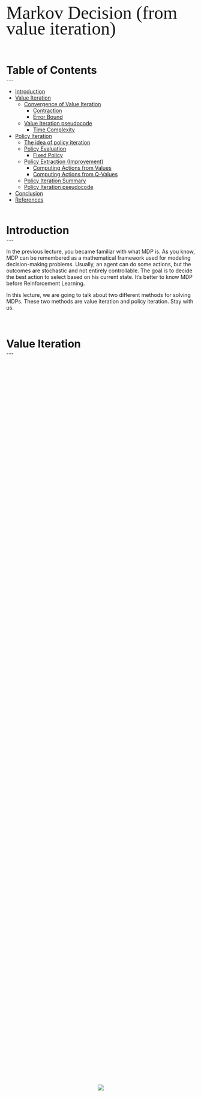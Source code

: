 <div style="direction:ltr;line-height:300%;">
	<font face="XB Niloofar" size=20>
        Markov Decision (from value iteration)
    </font>
    </div>

<br/>

<br/>

<h1> Table of Contents </h1>
---

- [Introduction](#introduction)
- [Value Iteration](#value_iteration)
    - [Convergence of Value Iteration](#vi_convergence)
        - [Contraction](#vi_cont)
        - [Error Bound ](#vi_error)
    - [Value Iteration pseudocode](#vi_code)
        - [Time Complexity](#time_vi)
- [Policy Iteration](#pi)
    - [The idea of policy iteration](#pi_id)
    - [Policy Evaluation](#pe)
        - [Fixed Policy](#fp)
    - [Policy Extraction (Improvement)](#pex)
        - [Computing Actions from Values](#pi_cafv)
        - [Computing Actions from Q-Values](#pi_cafq)
    - [Policy Iteration Summary](#pis)
    - [Policy Iteration pseudocode](#pi_code)
- [Conclusion](#conclusion)
- [References](#references)

<br/>

<div id='introduction'><h1> Introduction </h1></div>
---

<br/>

In the previous lecture, you became familiar with what MDP is. As you know, MDP can be remembered as a mathematical framework used for modeling decision-making problems. Usually, an agent can do some actions, but the outcomes are stochastic and not entirely controllable. The goal is to decide the best action to select based on his current state. It’s better to know MDP before Reinforcement Learning.

In this lecture, we are going to talk about two different methods for solving MDPs. These two methods are value iteration and policy iteration. Stay with us.


<br/>

<div id='value_iteration'><h1> Value Iteration </h1></div>
---

<br/>

<html>
<head>
    <style>
        * {
            margin: 0;
            padding: 0;
        }
        .imgbox {
            display: grid;
            height: 100%;
        }
        .center-fit {
            max-width: 70%;
            max-height: 100vh;
            margin: auto;
        }
    </style>
</head>
<body>
<div class="imgbox">
    <img class="center-fit" src='./images/value_iteration.png'>
</div>
</body>
</html>

The Bellman equation is the basis of the **value iteration** algorithm for solving MDPs. We would like to solve these simultaneous equations to find the utilities. One thing to try is an iterative approach. We start with arbitrary initial values for the utilities, calculate the right-hand side of the equation, and plug it into the left-hand side. Thereby updating the utility of each state from the utilities of its neighbors. We repeat this until we reach an equilibrium.

Let $U_{i}$ be a utility function that $U_{i}(s)$ gives the utility value for state s at the $i$th iteration. The iteration step, called a **Bellman update**, looks like this:   

$$
U_{i+1}(s) = \max_{a \in A(s)} \sum_{s^\prime}^{} P(s^{\prime}|s,a)[R(s,a,s^{\prime})+\gamma U_{i}(s^{\prime})]
$$     
where the update is assumed to be applied simultaneously to all the states at each iteration. If we apply the Bellman update infinitely often, we are guaranteed to reach an equilibrium, In fact, they are also the unique solutions, and the corresponding policy is optimal.

<br/>

<div id='vi_convergence' style="color:#33013d;"><h2> Convergence of Value Iteration </h2></div>


<br/>

Suppose we view the Bellman update as an operator $B:\mathbb{R}^{\lvert S\lvert}\rightarrow \mathbb{R}^{\lvert S\lvert}$ that maps functions to functions. Then as a result of Bellman equation $U^{\star} = B U^{\star}$ that $U^{\star}$ is the optimal utility function and the Bellman update equation can be written as $U_{i+1} = B U_{i}$.

<br/>

> <div id='vi_cont' style="color:#4d025c;"><h3><i>Contraction</i></h3></div>

The basic concept used in showing that value iteration converges is the notion of a **contraction**. An important fact about the Bellman operator is that it's contraction. An operator $f:\mathbb{R}^{n}\rightarrow \mathbb{R}^{n}$ is said to be a $\alpha$-contraction if $\alpha \in (0,1)$ and    

$$
\forall x,y \in \mathbb{R}^{n}, \quad \Vert f(x)-f(y)\Vert \leq \alpha \Vert x-y \Vert
$$    
The **Banach fixed-point** theorem guarantees that if $f$ is a contraction, then $f$ has a unique
fixed point($x$ is a fixed point of the $f$ if $f(x) = x$) $x^\star \in \mathbb{R}^{n}$ satisfying    

$$
x^\star = f(x^\star) = lim_{k \to \infty} f^{k}(x) \quad \forall x \in \mathbb{R}^{n}
$$      
where $f^{k+1}(x) = f(f^{k}(x))$ for $k > 0$ and $f^{1}(x) = f(x)$.    

Hence, two important properties of contractions are
- A contraction has only one fixed point; if there were two fixed points, they would not get closer together when the function was applied, so it would not be a contraction.
- When the operator is applied to any argument, the output must get closer to the fixed point (because the fixed point does not move), so repeated application of a contraction always reaches the fixed point in the limit.

We will use the **max norm** to measure distances between utility functions:      

$$      
\Vert U\Vert = \max_{s} \lvert U(s)\lvert
$$     
Now, we want to prove that the Bellman operator is $\gamma -contraction$ in the max norm. To prove this, we use the
following Lemma:

$$
\lvert \max_{x} f(x) - \max_{x} g(x) \lvert \leq \max_{x} \lvert f(x) - g(x) \lvert
$$     
To see this, suppose $\max_{x} f(x) > \max_{x} g(x)$ (the other case is symmetric) and let $b = \underset{x}{\operatorname{argmax}} f(x)$. Then    

$$
\begin{aligned}
\lvert \max_{x} f(x) - \max_{x} g(x) \lvert & = f(b) - \max_{x} g(x) \\\\
& \leq f(b) - g(b) \\\\
& \leq \max_x (f(x) - g(x)) = \max_{x} \lvert f(x) - g(x) \lvert\\\\
\Rightarrow \lvert \max_{x} f(x) - \max_{x} g(x) \lvert & \leq \max_{x} \lvert f(x) - g(x) \lvert
\end{aligned}
$$

Let $U_i$ and $U^{\prime}_{i}$ be any two utility functions. Then we have     

$$
\begin{aligned}
\Vert B U_i - B U_{i}^{\prime}\Vert & = \max_{s} \lvert B U_{i}(s) - B U_{i}^{\prime}(s) \lvert \\\\
& = \max_{s} \Big \lvert \max_{a \in A(s)} \sum_{s^\prime}^{} P(s^{\prime}|s,a)[R(s,a,s^{\prime})+\gamma U_{i}(s^{\prime})] - \max_{a \in A(s)} \sum_{s^\prime}^{} P(s^{\prime}|s,a)[R(s,a,s^{\prime})+\gamma U_{i}^{\prime}(s^{\prime})] \Big \lvert \\\\
& \leq \max_{s} \max_{a \in A(s)} \Big \lvert \sum_{s^\prime}^{} P(s^{\prime}|s,a)[R(s,a,s^{\prime})+\gamma U_{i}(s^{\prime})] - \sum_{s^\prime}^{} P(s^{\prime}|s,a)[R(s,a,s^{\prime})+\gamma U_{i}^{\prime}(s^{\prime})] \Big \lvert & (Lemma)\\\\
& = \max_{s} \max_{a \in A(s)} \Big \lvert \gamma \sum_{s^\prime}^{} P(s^{\prime}|s,a)[U_{i}(s^{\prime}) - U_{i}^{\prime}(s^{\prime})] \Big \lvert \\\\
& \leq \max_{s} \max_{a \in A(s)} \Big \lvert \gamma \Big (\sum_{s^\prime}^{} (P(s^{\prime}|s,a)\Big ) \max_{s^\prime} \Big ( U_{i}(s^{\prime}) - U_{i}^{\prime}(s^{\prime}) \Big )\Big \lvert \\\\
& = \Big \lvert \gamma \max_{s^\prime} \Big ( U_{i}(s^{\prime}) - U_{i}^{\prime}(s^{\prime}) \Big )\Big \lvert \\\\
& \leq \gamma \max_{s^\prime} \Big \lvert U_{i}(s^{\prime}) - U_{i}^{\prime}(s^{\prime}) \Big \lvert \\\\
\Rightarrow \Vert B U_i - B U_{i}^{\prime}\Vert & \leq \gamma \Big \Vert U_{i} - U_{i}^{\prime}\Big \Vert
\end{aligned}
$$

That is, the Bellman operator is $\gamma -contraction$ on the space of utility functions. The fixed point of the Bellman operator is $U^{\star}$. Hence, from the properties of contractions in general, it follows that value iteration always converges to $U^{\star}$ whenever $\gamma < 1$.

<br/>

> <div id='vi_error' style="color:#4d025c;"><h3><i>Error Bound</i></h3></div>

We can't have $\infty$ iterations to converges to $U^{\star}$. If we view $\Vert U_{i+1} - U^{\star} \Vert$ as the error, we want to relate a bound for error to a bound for $\Vert U_{i+1} - U_{i} \Vert$. If $\Vert U_{i+1} - U_{i} \Vert \leq \delta$ we have     

$$
\begin{aligned}
\Vert U_{i+1} - U^{\star} \Vert & = \max_{s} \lvert U_{i+1}(s) - U^{\star}(s) \lvert \\\\  
& = \max_{s} \Big \lvert (U_{i+1}(s) - U_{i+2}(s)) + (U_{i+2}(s) - U_{i+3}(s)) + ...\Big \lvert \\\\
& \leq \max_{s} \Big ( \lvert U_{i+1}(s) - U_{i+2}(s)\lvert + \lvert U_{i+2}(s) - U_{i+3}(s)\lvert + ...  \Big ) \\\\
& \leq \max_{s} \lvert U_{i+1}(s) - U_{i+2}(s)\lvert + \max_{s} \lvert U_{i+2}(s) - U_{i+3}(s)\lvert + ... \\\\
& =  \Vert B U_{i} - B U_{i+1}\Vert + \Vert B U_{i+1} - B U_{i+2}\Vert + ... \\\\
& \leq \gamma \Vert U_{i} - U_{i+1}\Vert + \gamma^{2} \Vert U_{i} - U_{i+1}\Vert + ... \\\\
& = \frac{\gamma}{1 - \gamma} \Vert U_{i} - U_{i+1}\Vert & \text{for } \gamma < 1\\\\
& \leq \frac{\gamma}{1 - \gamma} \delta
\end{aligned}
$$
Thus, if $\delta \leq \frac{1 - \gamma}{\gamma} \epsilon$, then $\Vert U_{i+1} - U^* \Vert \leq \epsilon$.

<br/>

<div id='vi_code' style="color:#33013d;"><h2> Value Iteration pseudocode </h2></div>

<br/>

**function** Value-Iteration(MDP,$\epsilon$) returns a utility function     
&emsp; **inputs**: MDP, an MDP with states $S$ , actions $A(s)$, transition model $P(s^{\prime}|s,a)$,     
&emsp; &emsp; &emsp; &emsp; &emsp; rewards $R(s,a,s^{\prime})$, discount $\gamma$     
&emsp; &emsp; &emsp; &emsp; $\epsilon$, the maximum error allowed in the utility of any state      
&emsp; **local variables**: $U$, $U^{\prime}$, utility functions for states in S, initially zero for all states      
&emsp; &emsp; &emsp; &emsp; &emsp; &emsp; &emsp; &emsp; $\delta$, the maximum relative change in the utility of any state      
&emsp; **repeat**       
&emsp; &emsp; &emsp; $U \leftarrow U^{\prime}$;$\delta \leftarrow 0$       
&emsp; &emsp; **for each** state s **in** S **do**       
&emsp; &emsp; &emsp; $U^{\prime}(s) \leftarrow \max_{a \in A(s)} \sum_{s^\prime}^{} P(s^{\prime}|s,a)[R(s,a,s^{\prime})+\gamma U(s^{\prime})]$      
&emsp; &emsp; &emsp; **if** &nbsp; $\lvert U^{\prime}(s) - U(s)\lvert > \delta$ &nbsp; **then** &nbsp;  $\delta \leftarrow \lvert U^{\prime}(s) - U(s)\lvert$      
&emsp; **until** $\delta \leq \frac{1 - \gamma}{\gamma} \epsilon$      
&emsp; **return** $U$

<br/>

> <div id='time_vi' style="color:#4d025c;"><h3><i>Time Complexity</i></h3></div>

We want to calculate the number of iterations required to reach an error of at most $\epsilon$. Suppose that the rewards are bounded by $\pm R_{max}$. if $\gamma < 1$ we have     

$$
\begin{aligned}
U(s0,a0,s1,...) & = \sum_{t=0}^{\infty} \gamma^{t} R(s_{t},a_{t},s_{t+1}) \\\\
& \leq \sum_{t=0}^{\infty} \gamma^{t} R_{max} \\\\
U(s) & \leq \frac{R_{max}}{1-\gamma} 
\end{aligned}
$$

If we run for $N$ iterations, we have
$$
\begin{aligned}
\Vert U_{N} - U^* \Vert & = \Vert B U_{N-1} - B U^{\star} \Vert \\\\
& \leq \gamma \Vert U_{N-1} - U^{\star} \Vert \\\\
& = \gamma \Vert B U_{N-2} - B U^{\star} \Vert \\\\
& \leq \gamma^{2} \Vert U_{N-2} - U^{\star} \Vert \\\\
& \leq \gamma^{N} \Vert U_{0} - U^{\star} \Vert \\\\
& = \gamma^{N} \Vert U^{\star} \Vert & \forall s \text{ } U_{0}(s) = 0 \\\\
& \leq \gamma^{N} \frac{R_{max}}{1-\gamma}
\end{aligned}
$$

if $\gamma^{N} \frac{R_{max}}{1-\gamma} \leq \epsilon$, then $\Vert U_{N} - U^{\star} \Vert \leq \epsilon$. Thus
$$
N = \Big \lceil \frac{\log{(\frac{R_{max}}{\epsilon (1-\gamma)})}}{\log{(\frac{1}{\gamma})}} \Big \rceil
$$

$N$ does not depend much on the ratio $\frac{\epsilon}{R_{max}}$ because value iteration converges exponentially fast but $N$ grows rapidly as $\gamma$ becomes close to 1. We can get fast convergence if we make $\gamma$ small.

<html>
<head>
    <style>
        * {
            margin: 0;
            padding: 0;
        }
        .imgbox {
            display: grid;
            height: 100%;
        }
        .center-fit {
            max-width: 70%;
            max-height: 100vh;
            margin: auto;
        }
    </style>
</head>
<body>
<div class="imgbox">
    <img class="center-fit" src='./images/value_iteration_numbers.png'>
</div>
</body>
</html>

Figure shows how $N$ varies with $\gamma$, for different values of the ratio $c = \frac{2\epsilon}{R_{max}}$. 

Time complexity of each iteration of value iteration is $O(\lvert S\rvert^{2} \lvert A\rvert)$. Thus, time complexity of value iteration is $O \Big (\lvert S\rvert^{2} \lvert A\rvert \Big \lceil \frac{\log{(\frac{R_{max}}{\epsilon (1-\gamma)})}}{\log{(\frac{1}{\gamma})}} \Big \rceil \Big )$

<br/>

<div id='pi'><h1>Policy Iteration</h1></div>
---
<br/>

In the previous section, we observed that it is possible to get an optimal policy even when the utility function estimate is inaccurate.
If one action is clearly better than all others, then the exact magnitude of the utilities on the states involved need not be precise. 
This insight suggests an alternative way to find optimal policies.
Policy iteration is a different approach to find the optimal policy for given states and actions.

<br/>
<div id='pi_id' style="color:#33013d;"><h2>The idea of policy iteration</h2></div>
<br/>

Once a policy, $\pi_0$ (could be initialized random), has been improved using $U^{\pi_0}$ to yield a better policy, $\pi_1$, we can then compute $U^{\pi_1}$ and improve it again to yield an even better $\pi_2$. We can thus obtain a sequence of monotonically improving policies and value functions.

Each policy is guaranteed to be a strict improvement over the previous one (unless it is already optimal). Because a finite MDP has only a finite number of policies, this process must converge to an optimal policy and optimal value function in a finite number of iterations.

<br/>

<div id='pe' style="color:#33013d;"><h2>Policy Evaluation</h2></div>

<br/>

<html>
<head>
    <style>
        * {
            margin: 0;
            padding: 0;
        }
        .imgbox {
            display: grid;
            height: 100%;
        }
        .center-fit {
            max-width: 70%;
            max-height: 100vh;
            margin: auto;
        }
    </style>
</head>
<body>
<div class="imgbox">
    <img class="center-fit" src='./images/policy_evaluation.png'>
</div>
</body>
</html>

<br/>

> <div id='fp' style="color:#4d025c;"><h3><i>Fixed Policy</i></h3></div>

Back to expectimax tree, there was different actions for node s, so we had different choices; but if the policy is fixed ($\pi(s)$), there is only one fixed action for the node s. This cause an important change in Bellman equation: there will be no need to take maximum in the equation.

$$
U_{k}^{\pi}(s) \leftarrow \Sigma_{s'} {P(s^{\prime}|s,\pi(s))} \Big [R(s,\pi(s),s') + {\gamma}U^{\pi}_{k}(s') \Big]
$$

<br/>

<html>
<head>
    <style>
        * {
            margin: 0;
            padding: 0;
        }
        .imgbox {
            display: grid;
            height: 100%;
        }
        .center-fit {
            max-width: 60%;
            max-height: 100vh;
            margin: auto;
        }
    </style>
</head>
<body>
<div class="imgbox">
    <img class="center-fit" src='./images/fixed_policy2.png'>
</div>
</body>
</html>

**Idea:** Calculate values for the fixed policy:

$U_0^\pi=0$

$U_{k+1}^{\pi}(s) \leftarrow \Sigma_{s'} {P(s^{\prime}|s,\pi(s))} \Big [R(s,\pi(s),s') + {\gamma}U^{\pi}_{k}(s') \Big]$

**Efficiency:** for each state we compute all the calculation which is the above equation. Thus order is $O(\lvert S\rvert^{2})$ per interation.

<br/>

<div id='pex' style="color:#33013d;"><h2>Policy Extraction (Improvement)</h2></div>

<br/>

<html>
<head>
    <style>
        * {
            margin: 0;
            padding: 0;
        }
        .imgbox {
            display: grid;
            height: 100%;
        }
        .center-fit {
            max-width: 60%;
            max-height: 100vh;
            margin: auto;
        }
    </style>
</head>
<body>
<div class="imgbox">
    <img class="center-fit" src='./images/policy_extraction.png'>
</div>
</body>
</html>

<br/>

> <div id='pi_cafv' style="color:#4d025c;"><h3><i>Computing Actions from Values</i></h3></div>

Assume we have the optimal values $U^{\star}(s)$.

We need to do a mini-expectimax.

$$\pi^{\star}(s)=\underset{a}{\operatorname{argmax}} \Sigma_{s'} {P(s^{\prime}|s,a)} \Big [R(s,a,s') + {\gamma}U^{\star}(s') \Big]$$

This is called policy extraction, since it gets the policy implied by the values


<br/>

> <div id='pi_cafq' style="color:#4d025c;"><h3><i>Computing Actions from Q-Values</i></h3></div>

Assume we have the optimal Q-values.

This is kind of one-step expectimax with assumption that terminal values $U^\pi_k(s)$ are less or equal than result value from bellman equation. so we can conclude that new policy is better than the previous one.

The action is completely trivial.

$$\pi^{\star}(s)=\underset{a}{\operatorname{argmax}} Q^{\star}(s,a)$$


**Comparison:**
actions are easier to select from q-values than values.

**Efficiency:**
for each state we compute all the calcaulations and take max on different actions. so order is $O(\lvert S\rvert^{2} \lvert A\rvert)$ in one-step.

<br/>

<div id='pis' style="color:#33013d;"><h2>Policy Iteration Summary</h2></div>

<br/>

<html>
<head>
    <style>
        * {
            margin: 0;
            padding: 0;
        }
        .imgbox {
            display: grid;
            height: 100%;
        }
        .center-fit {
            max-width: 40%;
            max-height: 100vh;
            margin: auto;
        }
    </style>
</head>
<body>
<div class="imgbox">
    <img class="center-fit" src='./images/policy_iteration.png'>
</div>
</body>
</html>

The policy iteration algorithm alternates the following two steps, beginning from some initial policy $\pi_0$

- **Policy evaluation**

    Calculate utilities for some fixed policy (not optimal
    utilities!) until convergence.
    
    For fixed current policy $\pi$, find values with policy evaluation:
    
$$U_{k+1}^{\pi_{i}}(s) \leftarrow \Sigma_{s'} {P(s^{\prime}|s,\pi_{i}(s))} \Big [R(s,\pi_{i}(s),s') + {\gamma}U^{\pi_{i}}_{k}(s') \Big]$$


- **Policy improvement**

    Update policy using one-step look-ahead with resulting
    converged (but not optimal!) utilities as future values.
    It is an one-step algorithm.
    
    For fixed values, get a better policy using policy extraction:

$$\pi_{i+1}(s)= \underset{a}{\operatorname{argmax}} \Sigma_{s'} {P(s^{\prime}|s,a)} \Big [R(s,a,s') + {\gamma}U^{\pi_{i}}(s') \Big]$$

- **Repeat steps until policy converges**
    
    The algorithm terminates when the policy improvement step yields no change in the utilities.
    
    At this point, we know that the utility function ${U_i}$ is a fixed point of the Bellman update, so it is a solution to the Bellman equations, and ${\pi_i}$ must be an optimal policy.
    
    Because there are only finitely many policies for a finite state space, and each iteration can be shown to yield a better policy, policy iteration must terminate.


**Terminate condition:** 

When algorithm stops changing utility, because we know that the utility function ${U_i}$ is a fixed point of the Bellman update, we conclude that it is a solution to the Bellman equations, and ${\pi_i}$ must be an optimal policy.


<br/>

<div id='pi_code' style="color:#33013d;"><h2> Policy-Iteration pseudocode </h2></div>

<br/>

**function** Q-Value(MDP, $s, a, U$) **returns** a utility value <br/>
&emsp; $\Sigma_{s'} {P(s^{\prime}|s,a)} \Big [R(s,a,s') + {\gamma}U^{\star}(s') \Big]$

<br/>

**function** Policy-Evaluation($\pi, U$, MDP) **returns** a utility function <br/>
&emsp; **inputs**: MDP, an MDP with states $S$ , actions $A(s)$, transition model $P(s^{\prime}|s,a)$,     
&emsp; &emsp; &emsp; &emsp; &emsp; rewards $R(s,a,s^{\prime})$, discount $\gamma$     
&emsp; &emsp; &emsp; &emsp; &emsp; $U$, $U^{\prime}$, utility functions for states in S with policy $\pi$   
&emsp; &emsp; &emsp; &emsp; &emsp; $\delta$, the maximum relative change in the utility of any state      
&emsp; **repeat**       
&emsp; &emsp; &emsp; $U \leftarrow U^{\prime}$;$\delta \leftarrow 0$       
&emsp; &emsp; &emsp;**for each** state s **in** S **do**       
&emsp; &emsp; &emsp; &emsp; $U^{\prime}(s) \leftarrow \sum_{s^\prime}^{} P(s^{\prime}|s,a)[R(s,a,s^{\prime})+\gamma U(s^{\prime})]$      
&emsp; &emsp; &emsp; &emsp; **if** &nbsp; $\lvert U^{\prime}(s) - U(s)\lvert > \delta$ &nbsp; **then** &nbsp;  $\delta \leftarrow \lvert U^{\prime}(s) - U(s)\lvert$      
&emsp; **until** $\delta \leq \frac{1 - \gamma}{\gamma} \epsilon$      
&emsp; **return** $U$

<br/>

**function** Policy-Iteration(MDP) **returns** a utility function     
&emsp; **inputs**: MDP, an MDP with states $S$ , actions $A(s)$, transition model $P(s^{\prime}|s,a)$,     
&emsp; &emsp; &emsp; &emsp; $U$ , a vector of utilities for states in $S$, initially zero      
&emsp; &emsp; &emsp;&emsp; &emsp; &emsp; &emsp; &emsp; $\pi$, a policy vector indexed by state, initially random     
&emsp; **repeat**      
&emsp; &emsp; $U \leftarrow $ Policy-Evaluation($\pi$, $U$, MDP)      
&emsp; &emsp; $unchanged? \leftarrow$ true     
&emsp; &emsp; **for each** state s **in** S **do** <br/>
&emsp; &emsp; &emsp; $a^{\star} \leftarrow \underset{a \in A(s)}{\operatorname{argmax}}$ Q-Value(MDP, $s, a, U$)<br/>
&emsp; &emsp; &emsp; **if** &nbsp; $\max\limits_{a \in A(s)}$ Q-Value(MDP, $s, a^{\star}, U$) $>$ Q-Value(MDP, $s, \pi[s], U$) &nbsp; **then** &nbsp;  **do**      
&emsp; &emsp; &emsp; &emsp; $\pi[s] \leftarrow a^{\star}$     
&emsp; &emsp; &emsp; &emsp; $unchanged? \leftarrow$ false     
&emsp; **until** $unchanged?$     
&emsp; **return** $\pi$


**Optimality:**
Policy iteration is optimal

**Convergence:**
Can converge mush faster under some condition

**Efficiency:**
$O(\lvert S\rvert^{2} \lvert A\rvert)=O(\lvert S\rvert^{2})+O(\lvert S\rvert^{2} \lvert A\rvert)$ which are orders of policy evaluation and policy improvement. 

<br/>

<div id="conclusion"><h1> Conclusion </h1></div>
---
<br/>

These two methods are compared and summarized in this section. In general, both are kinds of dynamic programming algorithms and guarantee convergence. As you see, in both you must use Bellman equations.

In policy iteration, you start with a random policy, then in several steps, you update utilities with a fixed policy. We called this part policy evaluation. $O(|S|^ 2)$ time required per iteration. Next, you must go to the policy improvement phase. it takes $O(|S|^ 2|A|)$ time. You find a better policy using a one-step look-ahead. If the policy doesn’t change, it means you reach the optimal answer.

In value iteration, you start with a random value function. In each step, you improve the values and (implicitly) the policy together. We don't care much about policy apparently, but taking maximum action will improve it as well.

The value iteration algorithm is more straightforward to understand as you only have to do one thing in each step. On the other hand, in practical terms, often policy iteration algorithm converges within fewer iterations and is much faster. Maximum selection in the value iteration is not here and it has a great impact on this fact. In theory, however, policy iteration must takes the same number of iterations as value iteration in the worst case. They differ only in whether we plug in a fixed policy or max over action

Each of them has its cons and pros. Depending on the situation you can choose each of them, but policy iteration is more commonly used.

In the next part, you will face reinforcement learning. The biggest change in RL is that we are unaware of R(s,a,s') and P(s'|s,a) and we have to do some actions to find or estimate them.

<html>
<head>
    <meta content="width=device-width, initial-scale=1" name="viewport" />
    <style>
                * {
                    margin: 0;
                    padding: 0;
                }
                @media (min-width: 450px) {
                    .center-fit {
                        max-width: 800px;
                        max-height: 100vh;
                        margin: auto;
                    }
                }
                @media (max-width: 450px) and (min-width: 0px) {
                    .center-fit {
                        max-width: 100%;
                        max-height: 100vh;
                        margin: auto;
                    }
                }
                .imgbox {
                    height: 100%;
                    display: grid;
                }
    </style>
</head>
<body>
<div class="imgbox">
    <img class="center-fit" src='images/MDP_vs_RL2.jpg'>
</div>
</body>
</html>

<div id='references'><h1> References </h1></div>
---
<br/>

+ AI course teached by Dr. Rohban at Sharif University of Technology, Fall 2021
+ Russell, S. J., Norvig, P., &amp; Davis, E. (4th. Ed). Artificial Intelligence: A modern approach. Pearson Educación. 
+ [Geeks For Geeks](https://www.geeksforgeeks.org)
+ [Towards Data Science](https://towardsdatascience.com)
+ [ai.stanford.edu](https://ai.stanford.edu/~gwthomas/notes/mdps.pdf)
+ [ai.berkeley.edu](http://ai.berkeley.edu)
